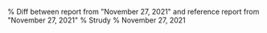 % Diff between report from "November 27, 2021" and reference report from "November 27, 2021"
% Strudy
% November 27, 2021


